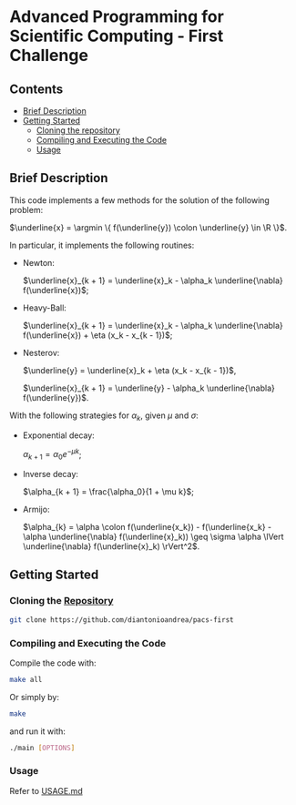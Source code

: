 # Advanced Programming for Scientific Computing - First Challenge

## Contents

- [Brief Description](#brief-description)
- [Getting Started](#getting-started)
    - [Cloning the repository](#cloning-the-repository)
    - [Compiling and Executing the Code](#compiling-and-executing-the-code)
    - [Usage](#usage)

## Brief Description

This code implements a few methods for the solution of the following problem:

$\underline{x} = \argmin \{ f(\underline{y}) \colon \underline{y} \in \R \}$.

In particular, it implements the following routines:

- Newton: 
    
    $\underline{x}_{k + 1} = \underline{x}_k - \alpha_k \underline{\nabla} f(\underline{x})$;

- Heavy-Ball:

    $\underline{x}_{k + 1} = \underline{x}_k - \alpha_k \underline{\nabla} f(\underline{x}) + \eta (x_k - x_{k - 1})$;

- Nesterov:

    $\underline{y} = \underline{x}_k + \eta (x_k - x_{k - 1})$,

    $\underline{x}_{k + 1} = \underline{y} - \alpha_k \underline{\nabla} f(\underline{y})$.

With the following strategies for $\alpha_k$, given $\mu$ and $\sigma$:

- Exponential decay:

    $\alpha_{k + 1} = \alpha_0 e^{-\mu k}$;

- Inverse decay:

    $\alpha_{k + 1} = \frac{\alpha_0}{1 + \mu k}$;

- Armijo:

    $\alpha_{k} = \alpha \colon f(\underline{x_k}) - f(\underline{x_k} - \alpha \underline{\nabla} f(\underline{x}_k)) \geq \sigma \alpha \lVert \underline{\nabla} f(\underline{x}_k) \rVert^2$.

## Getting Started

### Cloning the [Repository](https://github.com/diantonioandrea/pacs-first)

```bash
git clone https://github.com/diantonioandrea/pacs-first
```

### Compiling and Executing the Code

Compile the code with:

```bash
make all
```

Or simply by:

```bash
make
```

and run it with:

```bash
./main [OPTIONS]
```

### Usage

Refer to [USAGE.md](./USAGE.md)